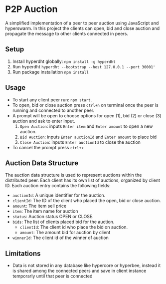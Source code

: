 # P2P Auction
A simplified implementation of a peer to peer auction using JavaScript and hyperswarm. In this project the clients can open, bid and close auction and propagate the message to other clients connected in peers.

## Setup
1. Install hyperdht globally:
```npm install -g hyperdht```
2. Run hyperdht
```hyperdht --bootstrap --host 127.0.0.1 --port 30001'```
3. Run package installation
```npm install```


## Usage
- To start any client peer run: `npm start`. 
- To open, bid or close auction press `ctrl+n` on terminal once the peer is running and connected to another peer.
- A prompt will be open to choose options for open (1), bid (2) or close (3) auction and ask to enter input.
  1.  `Open Auction`: inputs `Enter item` and `Enter amount` to open a new auction.
  2.  `Bid Auction`: inputs `Enter auctionId` and `Enter amount` to place bid
  3.  `Close Auction`: inputs `Enter auctionId` to close the auction
- To cancel the prompt press `ctrl+x`

## Auction Data Structure

The auction data structure is used to represent auctions within the distributed peer. Each client has its own list of auctions, organized by client ID. Each auction entry contains the following fields:

- `auctionId`: A unique identifier for the auction.
- `clientId`: The ID of the client who placed the open, bid or close auction.
- `amount`: The item sell price
- `item`: The item name for auction
- `status`: Auction status OPEN or CLOSE.
- `bids`: The list of clients placed bid for the auction.
  - `clientId`: The client id who place the bid on auction.
  - `amount`: The amount bid for auction by client
- `winnerId`: The client id of the winner of auction

## Limitations
- Data is not stored in any database like hypercore or hyperbee, instead it is shared among the connected peers and save in client instance temporarly until that peer is connected
